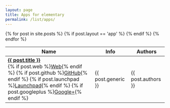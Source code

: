 ```yaml
---
layout: page
title: Apps for elementary
permalink: /list/apps/
---
```


  <table class="overview tablesorter">
    <thead>
      <tr>
        <th>Name</th>
        <th>Info</th>
        <th>Authors</th>
      </tr>
    </thead>
    <tbody>
      {% for post in site.posts %}
      {% if post.layout == 'app' %}
        <tr id="{{ post.url }}">
          <td><a href="{{ site.baseurl }}{{ post.url }}" style="font-weight:bold">{{ post.title }}</a><br/> {% if post.web %}<a href="{{ post.web }}">Web</a>{% endif %} {% if post.github %}<a href="https://github.com/{{ post.github }}">GitHub</a>{% endif %} {% if post.launchpad %}<a href="https://launchpad.net/{{ post.launchpad }}">Launchpad</a>{% endif %} {% if post.googleplus %}<a href="https://plus.google.com/{{ post.googleplus }}">Google+</a>{% endif %}</td>
          <td>{{ post.generic }}</td>
          <td>{{ post.authors }}</td>
        </tr>
      {% endif %}
      {% endfor %}
    </tbody>
  </table>
